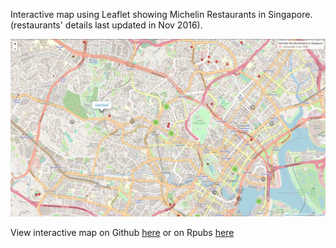 Interactive map using Leaflet showing Michelin Restaurants in Singapore. (restaurants' details last updated in Nov 2016). 

![Image of map]( 	https://github.com/qwyeow/JHU_DataScience/blob/master/Leaflet_Map/Screenshot%20from%202019-01-08%2012-45-42.png)


  
View interactive map on Github [here](https://qwyeow.github.io/JHU_DataScience/) or on Rpubs [here](https://rpubs.com/wyquek71/MichelinStarMap)
